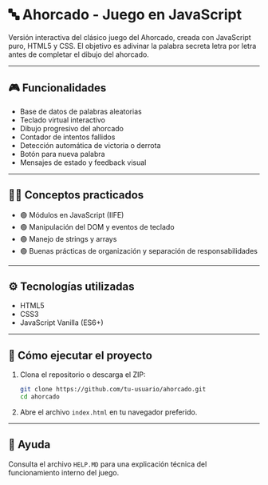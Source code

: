 # 🔤 Ahorcado - Juego en JavaScript

Versión interactiva del clásico juego del Ahorcado, creada con JavaScript puro, HTML5 y CSS. El objetivo es adivinar la palabra secreta letra por letra antes de completar el dibujo del ahorcado.

---

## 🎮 Funcionalidades

- Base de datos de palabras aleatorias
- Teclado virtual interactivo
- Dibujo progresivo del ahorcado
- Contador de intentos fallidos
- Detección automática de victoria o derrota
- Botón para nueva palabra
- Mensajes de estado y feedback visual

---

## 🧑‍💻 Conceptos practicados

- 🟢 Módulos en JavaScript (IIFE)
- 🟢 Manipulación del DOM y eventos de teclado
- 🟢 Manejo de strings y arrays
- 🟢 Buenas prácticas de organización y separación de responsabilidades

---

## ⚙️ Tecnologías utilizadas

- HTML5
- CSS3
- JavaScript Vanilla (ES6+)

---

## 🚀 Cómo ejecutar el proyecto

1. Clona el repositorio o descarga el ZIP:
   ```bash
   git clone https://github.com/tu-usuario/ahorcado.git
   cd ahorcado
   ```
2. Abre el archivo `index.html` en tu navegador preferido.

---

## 📄 Ayuda

Consulta el archivo `HELP.MD` para una explicación técnica del funcionamiento interno del juego. 